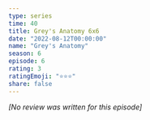 ```yaml
---
type: series
time: 40
title: Grey's Anatomy 6x6
date: "2022-08-12T00:00:00"
name: "Grey's Anatomy"
season: 6
episode: 6
rating: 3
ratingEmoji: "⭐️⭐️⭐️"
share: false
---
```


*[No review was written for this episode]*